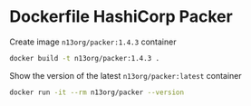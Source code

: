 # Dockerfile HashiCorp Packer

Create image `n13org/packer:1.4.3` container

```sh
docker build -t n13org/packer:1.4.3 .
```

Show the version of the latest `n13org/packer:latest` container

```sh
docker run -it --rm n13org/packer --version
```